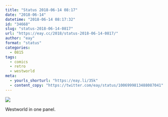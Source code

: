 ```yaml
---
title: "Status 2018-06-14 08:17"
date: "2018-06-14"
datetime: "2018-06-14 08:17:32"
id: "34668"
slug: "status-2018-06-14-0817"
url: "https://eay.cc/2018/status-2018-06-14-0817/"
author: "eay"
format: "status"
categories:
  - 0815
tags:
  - comics
  - retro
  - westworld
meta:
  - yourls_shorturl: "https://eay.li/35k"
  - content_copy: "https://twitter.com/eay/status/1006999813488087041"
---
```


![](https://eay.cc/uploads/2018/you-are-a-robot.jpeg)

Westworld in one panel.
